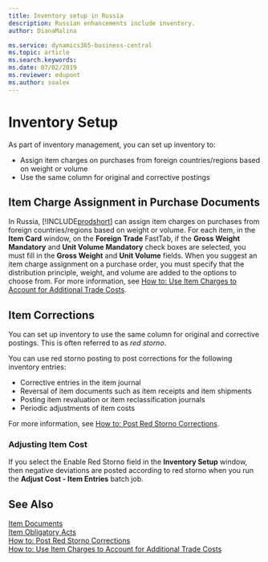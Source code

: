 ```yaml
---
title: Inventory setup in Russia
description: Russian enhancements include inventory.
author: DianaMalina

ms.service: dynamics365-business-central
ms.topic: article
ms.search.keywords:
ms.date: 07/02/2019
ms.reviewer: edupont
ms.author: soalex
---
```


# Inventory Setup

As part of inventory management, you can set up inventory to: 

- Assign item charges on purchases from foreign countries/regions based on weight or volume
- Use the same column for original and corrective postings

## Item Charge Assignment in Purchase Documents

In Russia, [!INCLUDE[prodshort](../../includes/prodshort.md)] can assign item charges on purchases from foreign countries/regions based on weight or volume. For each item, in the **Item Card** window, on the **Foreign Trade** FastTab, if the **Gross Weight Mandatory** and **Unit Volume Mandatory** check boxes are selected, you must fill in the **Gross Weight** and **Unit Volume** fields. When you suggest an item charge assignment on a purchase order, you must specify that the distribution principle, weight, and volume are added to the options to choose from. For more information, see [How to: Use Item Charges to Account for Additional Trade Costs](../../payables-how-assign-item-charges.md).

## Item Corrections

You can set up inventory to use the same column for original and corrective postings. This is often referred to as *red storno*.

You can use red storno posting to post corrections for the following inventory entries:

- Corrective entries in the item journal
- Reversal of item documents such as item receipts and item shipments
- Posting item revaluation or item reclassification journals
- Periodic adjustments of item costs

For more information, see [How to: Post Red Storno Corrections](How-to-Post-Red-Storno-Corrections.md).

### Adjusting Item Cost

If you select the Enable Red Storno field in the **Inventory Setup** window, then negative deviations are posted according to red storno when you run the **Adjust Cost - Item Entries** batch job.

## See Also

[Item Documents](Item-Documents.md)  
[Item Obligatory Acts](Item-Obligatory-Acts.md)  
[How to: Post Red Storno Corrections](How-to-Post-Red-Storno-Corrections.md)  
[How to: Use Item Charges to Account for Additional Trade Costs](../../payables-how-assign-item-charges.md)  
